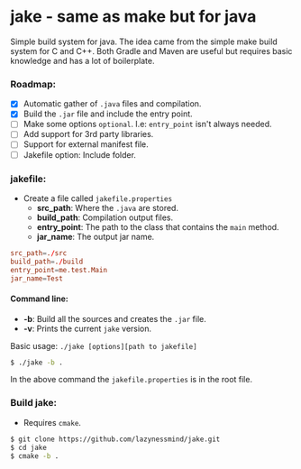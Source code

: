 # jake - same as make but for java

Simple build system for java.
The idea came from the simple make build system for C and C++. Both Gradle and Maven are useful but requires basic knowledge and has a lot of boilerplate.

### Roadmap:
- [x] Automatic gather of `.java` files and compilation.
- [x] Build the `.jar` file and include the entry point.
- [ ] Make some options `optional`. I.e: `entry_point` isn't always needed.
- [ ] Add support for 3rd party libraries.
- [ ] Support for external manifest file.
- [ ] Jakefile option: Include folder.

### jakefile:

- Create a file called `jakefile.properties`
  - **src_path**: Where the `.java` are stored.  
  - **build_path**: Compilation output files.  
  - **entry_point**: The path to the class that contains the `main` method.
  - **jar_name**: The output jar name.  

```toml
src_path=./src
build_path=./build
entry_point=me.test.Main
jar_name=Test
```

#### Command line:

- **-b**: Build all the sources and creates the `.jar` file.
- **-v**: Prints the current `jake` version.

Basic usage: `./jake [options][path to jakefile]`

```bash
$ ./jake -b .
```

In the above command the `jakefile.properties` is in the root file.

### Build jake:

- Requires `cmake`.

```bash
$ git clone https://github.com/lazynessmind/jake.git
$ cd jake
$ cmake -b .
```
